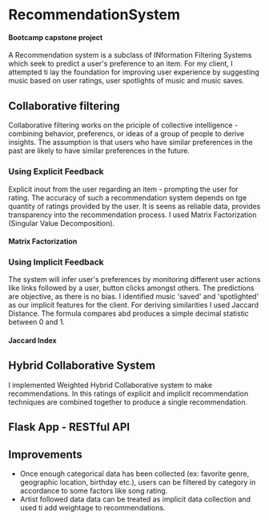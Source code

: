 # RecommendationSystem 
#### Bootcamp capstone project

A Recommendation system is a subclass of INformation Filtering Systems which seek to predict a user's preference to an item. For my client, I attempted ti lay the foundation for improving user experience by suggesting music based on user ratings, user spotlights of music and music saves.


## Collaborative filtering
Collaborative filtering works on the priciple of collective intelligence - combining behavior, preferencs, or ideas of a group of people to derive insights. The assumption is that users who have similar preferences in the past are likely to have similar preferences in the future.

### Using Explicit Feedback
Explicit inout from the user regarding an item - prompting the user for rating. The accuracy of such a recommendation system depends on tge quantity of ratings provided by the user. It is seens as reliable data, provides transparency into the recommendation process. I used Matrix Factorization (Singular Value Decomposition).
#### Matrix Factorization

### Using Implicit Feedback
The system will infer user's preferences by monitoring different user actions like links followed by a user, button clicks amongst others. The predictions are objective, as there is no bias. I identified music 'saved' and 'spotlighted' as our implicit features for the client. For deriving similarities I used Jaccard Distance. The formula compares abd produces a simple decimal statistic between 0 and 1.
#### Jaccard Index

## Hybrid Collaborative System
I implemented Weighted Hybrid Collaborative system to make recommendations. In this ratings of explicit and implicit recommendation techniques are combined together to produce a single recommendation.

## Flask App - RESTful API

## Improvements
* Once enough categorical data has been collected (ex: favorite genre, geographic location, birthday etc.), users can be filtered by category in accordance to some factors like song rating. 
* Artist followed data data can be treated as implicit data collection and used ti add weightage to recommendations. 


